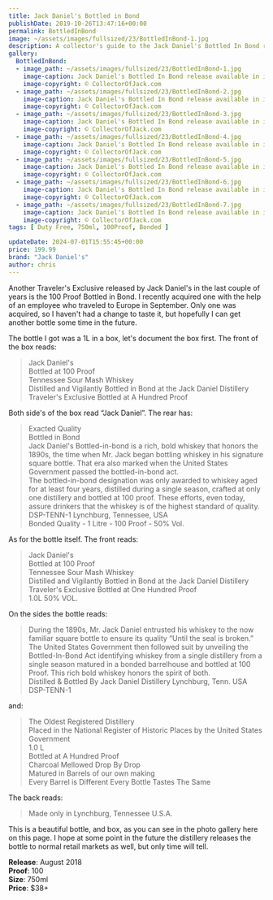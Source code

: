 ```yaml
---
title: Jack Daniel's Bottled in Bond
publishDate: 2019-10-26T13:47:16+00:00
permalink: BottledInBond
image: ~/assets/images/fullsized/23/BottledInBond-1.jpg
description: A collector's guide to the Jack Daniel's Bottled In Bond release available in international travel marketplaces
gallery:
  BottledInBond:
  - image_path: ~/assets/images/fullsized/23/BottledInBond-1.jpg
    image-caption: Jack Daniel's Bottled In Bond release available in international travel marketplaces
    image-copyright: © CollectorOfJack.com
  - image_path: ~/assets/images/fullsized/23/BottledInBond-2.jpg
    image-caption: Jack Daniel's Bottled In Bond release available in international travel marketplaces
    image-copyright: © CollectorOfJack.com
  - image_path: ~/assets/images/fullsized/23/BottledInBond-3.jpg
    image-caption: Jack Daniel's Bottled In Bond release available in international travel marketplaces
    image-copyright: © CollectorOfJack.com
  - image_path: ~/assets/images/fullsized/23/BottledInBond-4.jpg
    image-caption: Jack Daniel's Bottled In Bond release available in international travel marketplaces
    image-copyright: © CollectorOfJack.com
  - image_path: ~/assets/images/fullsized/23/BottledInBond-5.jpg
    image-caption: Jack Daniel's Bottled In Bond release available in international travel marketplaces
    image-copyright: © CollectorOfJack.com
  - image_path: ~/assets/images/fullsized/23/BottledInBond-6.jpg
    image-caption: Jack Daniel's Bottled In Bond release available in international travel marketplaces
    image-copyright: © CollectorOfJack.com
  - image_path: ~/assets/images/fullsized/23/BottledInBond-7.jpg
    image-caption: Jack Daniel's Bottled In Bond release available in international travel marketplaces
    image-copyright: © CollectorOfJack.com
tags: [ Duty Free, 750ml, 100Proof, Bonded ]

updateDate: 2024-07-01T15:55:45+00:00
price: 199.99
brand: "Jack Daniel's"
author: chris
---
```

Another Traveler's Exclusive released by Jack Daniel's in the last couple of years is the 100 Proof Bottled in Bond. I recently acquired one with the help of an employee who traveled to Europe in September. Only one was acquired, so I haven't had a change to taste it, but hopefully I can get another bottle some time in the future.


The bottle I got was a 1L in a box, let's document the box first. The front of the box reads:

> Jack Daniel's  
> Bottled at 100 Proof  
> Tennessee Sour Mash Whiskey  
> Distilled and Vigilantly Bottled in Bond at the Jack Daniel Distillery  
> Traveler's Exclusive Bottled at A Hundred Proof

Both side's of the box read “Jack Daniel”. The rear has:

> Exacted Quality  
> Bottled in Bond  
> Jack Daniel's Bottled-in-bond is a rich, bold whiskey that honors the 1890s, the time when Mr. Jack began bottling whiskey in his signature square bottle. That era also marked when the United States Government passed the bottled-in-bond act.  
> The bottled-in-bond designation was only awarded to whiskey aged for at least four years, distilled during a single season, crafted at only one distillery and bottled at 100 proof. These efforts, even today, assure drinkers that the whiskey is of the highest standard of quality.  
> DSP-TENN-1 Lynchburg, Tennessee, USA  
> Bonded Quality - 1 Litre - 100 Proof - 50% Vol.

As for the bottle itself. The front reads:

> Jack Daniel's  
> Bottled at 100 Proof  
> Tennessee Sour Mash Whiskey  
> Distilled and Vigilantly Bottled in Bond at the Jack Daniel Distillery  
> Traveler's Exclusive Bottled at One Hundred Proof  
> 1.0L 50% VOL.

On the sides the bottle reads:

> During the 1890s, Mr. Jack Daniel entrusted his whiskey to the now familiar square bottle to ensure its quality “Until the seal is broken.” The United States Government then followed suit by unveiling the Bottled-In-Bond Act identifying whiskey from a single distillery from a single season matured in a bonded barrelhouse and bottled at 100 Proof. This rich bold whiskey honors the spirit of both.  
> Distilled &amp; Bottled By Jack Daniel Distillery Lynchburg, Tenn. USA DSP-TENN-1

and:

> The Oldest Registered Distillery  
> Placed in the National Register of Historic Places by the United States Government  
> 1.0 L  
> Bottled at A Hundred Proof  
> Charcoal Mellowed Drop By Drop  
> Matured in Barrels of our own making  
> Every Barrel is Different Every Bottle Tastes The Same

The back reads:
  
> Made only in Lynchburg, Tennessee U.S.A.

This is a beautiful bottle, and box, as you can see in the photo gallery here on this page. I hope at some point in the future the distillery releases the bottle to normal retail markets as well, but only time will tell.

**Release**: August 2018  
**Proof**: 100   
**Size**: 750ml  
**Price**: $38+  

